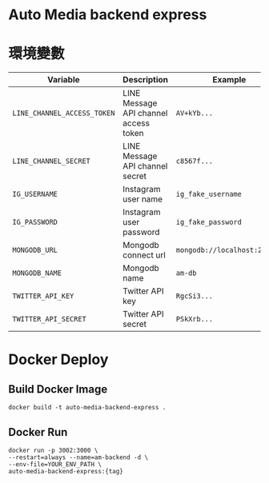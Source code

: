 # Auto Media backend express

# 環境變數

| Variable                    | Description                           | Example                      |
| --------------------------- | ------------------------------------- | ---------------------------- |
| `LINE_CHANNEL_ACCESS_TOKEN` | LINE Message API channel access token | `AV+kYb...`                  |
| `LINE_CHANNEL_SECRET`       | LINE Message API channel secret       | `c8567f...`                  |
| `IG_USERNAME`               | Instagram user name                   | `ig_fake_username`           |
| `IG_PASSWORD`               | Instagram user password               | `ig_fake_password`           |
| `MONGODB_URL`               | Mongodb connect url                   | `mongodb://localhost:27017/` |
| `MONGODB_NAME`              | Mongodb name                          | `am-db`                      |
| `TWITTER_API_KEY`           | Twitter API key                       | `RgcSi3...`                  |
| `TWITTER_API_SECRET`        | Twitter API secret                    | `PSkXrb...`                  |

# Docker Deploy

## Build Docker Image

```shell
docker build -t auto-media-backend-express .
```

## Docker Run

```shell
docker run -p 3002:3000 \
--restart=always --name=am-backend -d \
--env-file=YOUR_ENV_PATH \
auto-media-backend-express:{tag}
```
